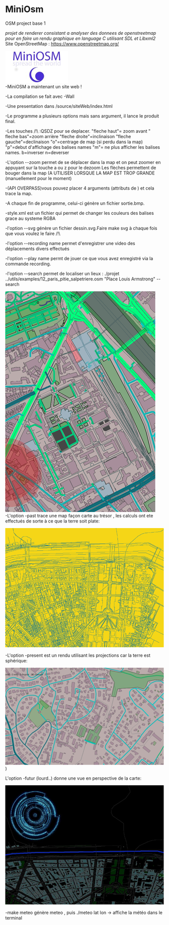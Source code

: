 # MiniOsm
OSM project base 1


<em>projet de renderer consistant a analyser des donnees de openstreetmap pour en faire un rendu graphique en language C utilisant SDL et Libxml2</em>
Site OpenStreetMap : https://www.openstreetmap.org/


![Capture 1](sources/siteWeb/logo.jpg)
</br>
-MiniOSM a maintenant un site web !



-La compilation se fait avec -Wall

-Une presentation dans /source/siteWeb/index.html

-Le programme a plusieurs options mais sans argument, il lance le produit final.

-Les touches /!\ :QSDZ pour se deplacer.
 "fleche haut"= zoom avant " fleche bas"=zoom arrière "fleche droite"=inclinaison "fleche gauche"=declinaison "o"=centrage de map (si perdu dans la map)
"p"=debut d'affichage des balises names   "m"= ne plus afficher les balises names. b=inverser n=deverser

-L'option  --zoom permet de se déplacer dans la map et on peut zoomer en appuyant sur la touche a ou z pour le dezoom
Les flèches permettent de bouger dans la map (A UTILISER LORSQUE LA MAP EST TROP GRANDE (manuellement pour le moment)

-(API OVERPASS)vous pouvez placer 4 arguments (attributs de <bounds>) et cela trace la map.

-A chaque fin de programme, celui-ci génère un fichier sortie.bmp.

-style.xml est un fichier qui permet de changer les couleurs des balises grace au systeme RGBA

-l'option --svg génère un fichier dessin.svg.Faire make svg à chaque fois que vous voulez le faire /!\

-l'option --recording name  permet d'enregistrer une video des déplacements divers effectués

-l'option --play name permt de jouer ce que vous avez enregistré via la commande recording.

-l'option --search permet de localiser un lieux : ./projet ../utils/examples/12_paris_pitie_salpetriere.osm "Place Louis Armstrong" --search


![Capture 1](sources/sorti.bmp)</br>
-L'option -past trace une map façon carte au trésor , les calculs ont ete effectués de sorte à ce que la terre soit plate:

![Capture 1](utils/rendererV2/past.bmp)</br>

-L'option -present est un rendu utilisant les projections car la terre est sphérique:

![Capture 1](sources/s.bmp))</br>

L'option -futur (lourd..) donne une vue en perspective de la carte:


![Capture 1](utils/rendererV2/futur.jpg)</br>


-make meteo génère meteo , puis ./meteo lat lon -> affiche la météo dans le terminal
